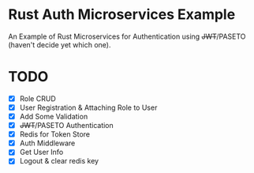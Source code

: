 # Rust Auth Microservices Example
An Example of Rust Microservices for Authentication using ~~JWT~~/PASETO (haven't decide yet which one).

# TODO
- [x] Role CRUD
- [x] User Registration & Attaching Role to User
- [x] Add Some Validation
- [x] ~~JWT~~/PASETO Authentication
- [x] Redis for Token Store
- [x] Auth Middleware
- [x] Get User Info
- [x] Logout & clear redis key